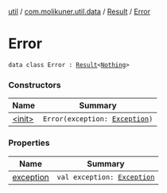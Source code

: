 [util](../../../index.md) / [com.molikuner.util.data](../../index.md) / [Result](../index.md) / [Error](./index.md)

# Error

`data class Error : `[`Result`](../index.md)`<`[`Nothing`](https://kotlinlang.org/api/latest/jvm/stdlib/kotlin/-nothing/index.html)`>`

### Constructors

| Name | Summary |
|---|---|
| [&lt;init&gt;](-init-.md) | `Error(exception: `[`Exception`](https://kotlinlang.org/api/latest/jvm/stdlib/kotlin/-exception/index.html)`)` |

### Properties

| Name | Summary |
|---|---|
| [exception](exception.md) | `val exception: `[`Exception`](https://kotlinlang.org/api/latest/jvm/stdlib/kotlin/-exception/index.html) |
